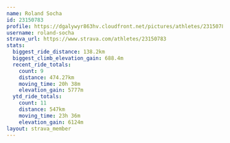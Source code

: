 ```yaml
---
name: Roland Socha
id: 23150783
profile: https://dgalywyr863hv.cloudfront.net/pictures/athletes/23150783/14745672/4/large.jpg
username: roland-socha
strava_url: https://www.strava.com/athletes/23150783
stats:
  biggest_ride_distance: 138.2km
  biggest_climb_elevation_gain: 688.4m
  recent_ride_totals:
    count: 9
    distance: 474.27km
    moving_time: 20h 38m
    elevation_gain: 5777m
  ytd_ride_totals:
    count: 11
    distance: 547km
    moving_time: 23h 36m
    elevation_gain: 6124m
layout: strava_member
--- 
```

